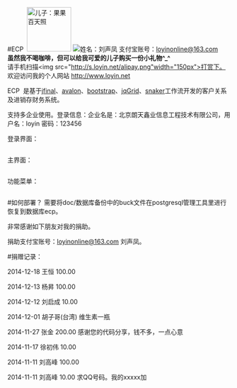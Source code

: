 #ECP
<img src="http://www.loyin.net/s/img/head.jpg" title="">
<img src="http://www.loyin.net/s/img/myson.png" title="儿子：果果 百天照" height="100px">
 <img src="https://img.alipay.com/sys/personalprod/style/mc/btn-index.png">姓名：刘声凤 支付宝账号：loyinonline@163.com<br>
 <b>虽然我不喝咖啡，但可以给我可爱的儿子购买一份小礼物^_^</b>
 <br>
 请手机扫描<img src="http://s.loyin.net/alipay.png"width="150px">打赏下。
 欢迎访问我的个人网站 <a href="http://www.loyin.net">http://www.loyin.net</a>
<div class="detail TextContent" id="p_fullcontent">
<p>
	ECP&nbsp; 是基于<a target="_blank" href="http://www.oschina.net/p/jfinal">jfinal</a>、<a target="_blank" href="http://www.oschina.net/p/avalon">avalon</a>、<a target="_blank" href="http://www.oschina.net/p/bootstrap">bootstrap</a>、<a target="_blank" href="http://www.oschina.net/p/jqgrid">jqGrid</a>、<a target="_blank" href="http://www.oschina.net/p/snaker">snaker</a>工作流开发的客户关系及进销存财务系统。</p><p>
	支持多企业使用。登录信息：企业名是：北京朗天鑫业信息工程技术有限公司，用户名：loyin 密码：123456</p><p>
	登录界面：</p><p><img src="http://static.oschina.net/uploads/space/2014/1104/142453_uMRG_105457.png" alt=""></p><p>
	主界面：</p><p><img src="http://static.oschina.net/uploads/space/2014/1104/142716_YfP8_105457.png" alt=""></p><p>
	功能菜单：</p><p><img src="http://static.oschina.net/uploads/space/2014/1104/142840_1SZD_105457.png" alt=""></p>
		</div>
#如何部署？
需要将doc/数据库备份中的buck文件在postgresql管理工具里进行恢复到数据库ecp。

非常感谢如下朋友对我的捐助。

捐助支付宝账号：loyinonline@163.com 刘声凤。


#捐赠记录：

2014-12-18 王恒   100.00

2014-12-13 杨昇  100.00

2014-12-12 刘启成   10.00

2014-12-01 胡子哥(台湾) 维生素一瓶

2014-11-27 张金  200.00  感谢您的代码分享，钱不多，一点心意

2014-11-17 徐初伟  10.00

2014-11-11 刘高峰 100.00

2014-11-11 刘高峰 10.00    求QQ号码。我的xxxxx加